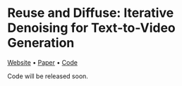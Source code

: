 # Reuse and Diffuse: Iterative Denoising for Text-to-Video Generation

[Website](https://anonymous0x233.github.io/ReuseAndDiffuse) • [Paper](https://arxiv.org/abs/2309.03549) • [Code](https://github.com/anonymous0x233/ReuseAndDiffuse)

Code will be released soon.

